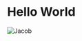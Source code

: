 # Hello World
![Jacob](https://www.google.com/url?sa=i&url=https%3A%2F%2Fpixabay.com%2Fimages%2Fsearch%2Fsun%2F&psig=AOvVaw2kN2TW70RAO9R6EMgucoOu&ust=1632676084095000&source=images&cd=vfe&ved=0CAsQjRxqFwoTCMjhj8LOmvMCFQAAAAAdAAAAABAD)
